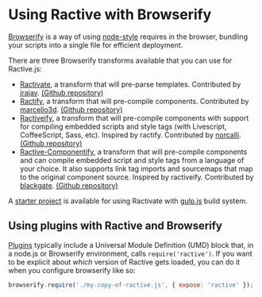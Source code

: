 # Using Ractive with Browserify

[Browserify](http://browserify.org/) is a way of using [node-style](http://nodejs.org/) requires in the browser, bundling your scripts into a single file for efficient deployment.

There are three Browserify transforms available that you can use for Ractive.js:

- [Ractivate](https://www.npmjs.org/package/ractivate), a transform that will pre-parse templates. Contributed by [jrajav](https://github.com/jrajav). [(Github repository)](https://github.com/jrajav/ractivate)
- [Ractify](https://npmjs.org/package/ractify), a transform that will pre-compile components. Contributed by [marcello3d](https://github.com/marcello3d). [(Github repository)](https://github.com/marcello3d/node-ractify)
- [Ractiveify](https://npmjs.org/package/ractiveify), a transform that will pre-compile components with support for compiling embedded scripts and style tags (with Livescript, CoffeeScript, Sass, etc). Inspired by ractify. Contributed by [norcalli](https://github.com/norcalli). [(Github repository)](https://github.com/norcalli/ractiveify)
- [Ractive-Componentify](https://npmjs.org/package/ractive-componentify), a transform that will pre-compile components and can compile embedded script and style tags from a language of your choice. It also supports link tag imports and sourcemaps that map to the original component source. Inspired by ractiveify. Contributed by [blackgate](https://github.com/blackgate). [(Github repository)](https://github.com/blackgate/ractive-componentify)

A [starter project](https://github.com/alienscience/gulp-ractive-starter) is available for using Ractivate with [gulp.js](http://gulpjs.com/) build system.

## Using plugins with Ractive and Browserify

[Plugins](Plugins.md) typically include a Universal Module Definition (UMD) block that, in a node.js or Browserify environment, calls `require('ractive')`. If you want to be explicit about *which* version of Ractive gets loaded, you can do it when you configure browserify like so:

```js
browserify.require('./my-copy-of-ractive.js', { expose: 'ractive' });
```
